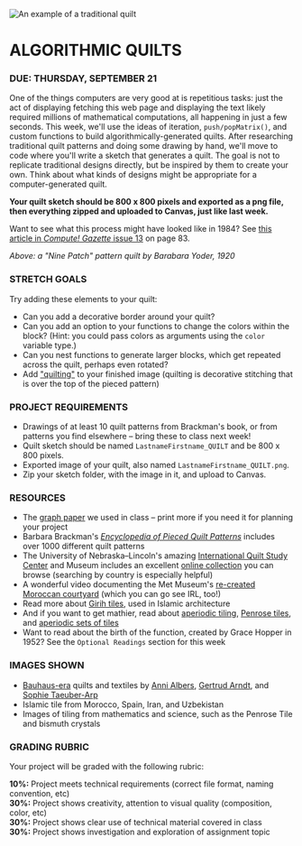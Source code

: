 ![An example of a traditional quilt](https://raw.githubusercontent.com/jeffThompson/CreativeProgramming1/master/Images/Week02_IterationAndLoops/NinePatch_BarbaraYoder_1920-detail.jpg)

ALGORITHMIC QUILTS
====

### DUE: THURSDAY, SEPTEMBER 21  

One of the things computers are very good at is repetitious tasks: just the act of displaying fetching this web page and displaying the text likely required millions of mathematical computations, all happening in just a few seconds. This week, we'll use the ideas of iteration, `push/popMatrix()`, and custom functions to build algorithmically-generated quilts. After researching traditional quilt patterns and doing some drawing by hand, we'll move to code where you'll write a sketch that generates a quilt. The goal is not to replicate traditional designs directly, but be inspired by them to create your own. Think about what kinds of designs might be appropriate for a computer-generated quilt.

**Your quilt sketch should be 800 x 800 pixels and exported as a png file, then everything zipped and uploaded to Canvas, just like last week.**

Want to see what this process might have looked like in 1984? See [this article in *Compute! Gazette* issue 13](https://archive.org/stream/1984-07-computegazette/Compute_Gazette_Issue_13_1984_Jul#page/n85/mode/2up) on page 83.

*Above: a "Nine Patch" pattern quilt by Barabara Yoder, 1920*  

### STRETCH GOALS  
Try adding these elements to your quilt:

* Can you add a decorative border around your quilt?  
* Can you add an option to your functions to change the colors within the block? (Hint: you could pass colors as arguments using the `color` variable type.)  
* Can you nest functions to generate larger blocks, which get repeated across the quilt, perhaps even rotated?  
* Add ["quilting"](https://en.wikipedia.org/wiki/Quilting) to your finished image (quilting is decorative stitching that is over the top of the pieced pattern)  

### PROJECT REQUIREMENTS  

* Drawings of at least 10 quilt patterns from Brackman's book, or from patterns you find elsewhere – bring these to class next week!  
* Quilt sketch should be named `LastnameFirstname_QUILT` and be 800 x 800 pixels.  
* Exported image of your quilt, also named `LastnameFirstname_QUILT.png`.  
* Zip your sketch folder, with the image in it, and upload to Canvas.  

### RESOURCES  

* The [graph paper](https://github.com/jeffThompson/CreativeProgramming1/blob/master/Resources/QuiltGraphPaper.pdf) we used in class – print more if you need it for planning your project  
* Barbara Brackman's [*Encyclopedia of Pieced Quilt Patterns*](https://github.com/jeffThompson/CreativeProgramming1/blob/master/Readings/Week02_IterationAndLoops/EncyclopediaOfPiecedQuiltPatterns_BarbaraBrackman.pdf) includes over 1000 different quilt patterns  
* The University of Nebraska–Lincoln's amazing [International Quilt Study Center](http://www.quiltstudy.org) and Museum includes an excellent [online collection](http://www.quiltstudy.org/collections/search.html) you can browse (searching by country is especially helpful)  
* A wonderful video documenting the Met Museum's [re-created Moroccan courtyard](https://www.youtube.com/watch?v=Og6cTlwBTrk) (which you can go see IRL, too!)  
* Read more about [Girih tiles](https://en.wikipedia.org/wiki/Girih_tiles), used in Islamic architecture  
* And if you want to get mathier, read about [aperiodic tiling](https://en.wikipedia.org/wiki/Aperiodic_tiling), [Penrose tiles](https://en.wikipedia.org/wiki/Penrose_tiling), and [aperiodic sets of tiles](https://en.wikipedia.org/wiki/List_of_aperiodic_sets_of_tiles)  
* Want to read about the birth of the function, created by Grace Hopper in 1952? See the `Optional Readings` section for this week  

### IMAGES SHOWN  

* [Bauhaus-era](https://en.wikipedia.org/wiki/Bauhaus) quilts and textiles by [Anni Albers](https://en.wikipedia.org/wiki/Anni_Albers), [Gertrud Arndt](https://en.wikipedia.org/wiki/Gertrud_Arndt), and [Sophie Taeuber-Arp](https://en.wikipedia.org/wiki/Sophie_Taeuber-Arp)  
* Islamic tile from Morocco, Spain, Iran, and Uzbekistan  
* Images of tiling from mathematics and science, such as the Penrose Tile and bismuth crystals  

### GRADING RUBRIC  
Your project will be graded with the following rubric:

**10%:** Project meets technical requirements (correct file format, naming convention, etc)  
**30%:** Project shows creativity, attention to visual quality (composition, color, etc)  
**30%:** Project shows clear use of technical material covered in class  
**30%:** Project shows investigation and exploration of assignment topic  

